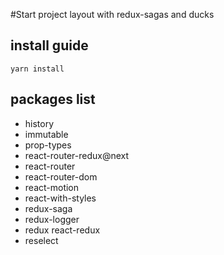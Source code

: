 #Start project layout
with redux-sagas and ducks
## install guide
```
yarn install
```
## packages list
*  history 
*  immutable
*  prop-types
*  react-router-redux@next 
*  react-router 
*  react-router-dom 
*  react-motion 
*  react-with-styles
*  redux-saga
*  redux-logger
*  redux react-redux 
*  reselect 
